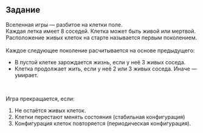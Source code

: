 ## Задание

Вселенная игры — разбитое на клетки поле.  
Каждая летка имеет 8 соседей. Клетка может быть живой или мертвой. Расположение живых клеток на старте называется первым поколением.  
<br>
Каждое следующее поколение расчитывается на основе предыдущего:
 * В пустой клетке зарождается жизнь, если у неё 3 живых соседа.  
 * Клетка продолжает жить, если у неё 2 или 3 живых соседа. Иначе — умирает.

<br>

Игра прекращается, если:
 1. Не остаётся живых клеток.
 2. Клетки перестают менять состояния (стабильная конфигурация)
 3. Конфигурация клеток повторяется (периодическая конфигурация).
